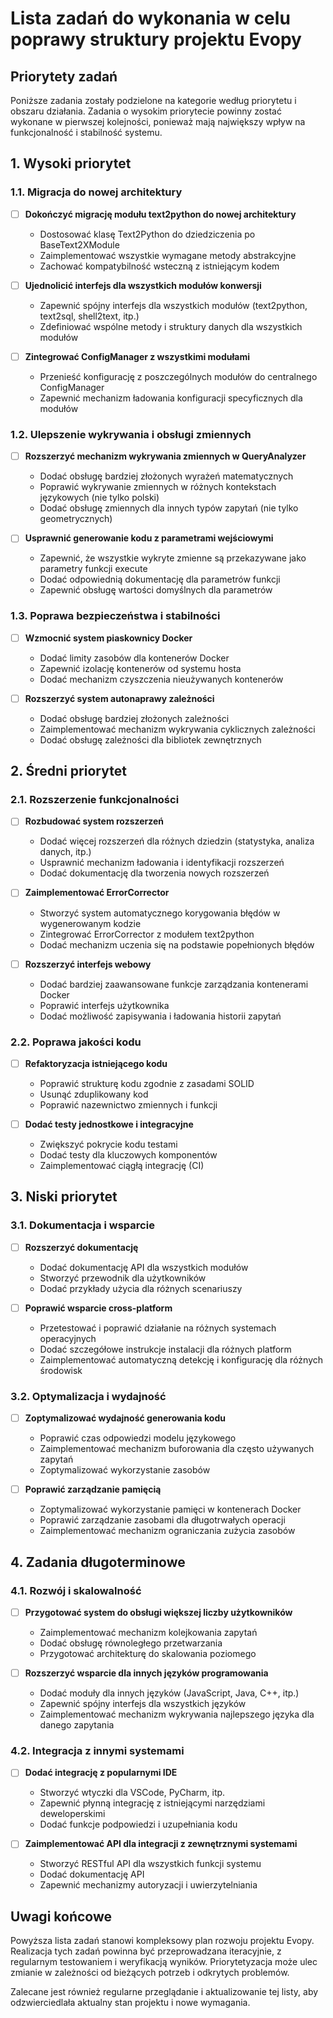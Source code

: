# Lista zadań do wykonania w celu poprawy struktury projektu Evopy

## Priorytety zadań

Poniższe zadania zostały podzielone na kategorie według priorytetu i obszaru działania. Zadania o wysokim priorytecie powinny zostać wykonane w pierwszej kolejności, ponieważ mają największy wpływ na funkcjonalność i stabilność systemu.

## 1. Wysoki priorytet

### 1.1. Migracja do nowej architektury

- [ ] **Dokończyć migrację modułu text2python do nowej architektury**
  - Dostosować klasę Text2Python do dziedziczenia po BaseText2XModule
  - Zaimplementować wszystkie wymagane metody abstrakcyjne
  - Zachować kompatybilność wsteczną z istniejącym kodem

- [ ] **Ujednolicić interfejs dla wszystkich modułów konwersji**
  - Zapewnić spójny interfejs dla wszystkich modułów (text2python, text2sql, shell2text, itp.)
  - Zdefiniować wspólne metody i struktury danych dla wszystkich modułów

- [ ] **Zintegrować ConfigManager z wszystkimi modułami**
  - Przenieść konfigurację z poszczególnych modułów do centralnego ConfigManager
  - Zapewnić mechanizm ładowania konfiguracji specyficznych dla modułów

### 1.2. Ulepszenie wykrywania i obsługi zmiennych

- [ ] **Rozszerzyć mechanizm wykrywania zmiennych w QueryAnalyzer**
  - Dodać obsługę bardziej złożonych wyrażeń matematycznych
  - Poprawić wykrywanie zmiennych w różnych kontekstach językowych (nie tylko polski)
  - Dodać obsługę zmiennych dla innych typów zapytań (nie tylko geometrycznych)

- [ ] **Usprawnić generowanie kodu z parametrami wejściowymi**
  - Zapewnić, że wszystkie wykryte zmienne są przekazywane jako parametry funkcji execute
  - Dodać odpowiednią dokumentację dla parametrów funkcji
  - Zapewnić obsługę wartości domyślnych dla parametrów

### 1.3. Poprawa bezpieczeństwa i stabilności

- [ ] **Wzmocnić system piaskownicy Docker**
  - Dodać limity zasobów dla kontenerów Docker
  - Zapewnić izolację kontenerów od systemu hosta
  - Dodać mechanizm czyszczenia nieużywanych kontenerów

- [ ] **Rozszerzyć system autonaprawy zależności**
  - Dodać obsługę bardziej złożonych zależności
  - Zaimplementować mechanizm wykrywania cyklicznych zależności
  - Dodać obsługę zależności dla bibliotek zewnętrznych

## 2. Średni priorytet

### 2.1. Rozszerzenie funkcjonalności

- [ ] **Rozbudować system rozszerzeń**
  - Dodać więcej rozszerzeń dla różnych dziedzin (statystyka, analiza danych, itp.)
  - Usprawnić mechanizm ładowania i identyfikacji rozszerzeń
  - Dodać dokumentację dla tworzenia nowych rozszerzeń

- [ ] **Zaimplementować ErrorCorrector**
  - Stworzyć system automatycznego korygowania błędów w wygenerowanym kodzie
  - Zintegrować ErrorCorrector z modułem text2python
  - Dodać mechanizm uczenia się na podstawie popełnionych błędów

- [ ] **Rozszerzyć interfejs webowy**
  - Dodać bardziej zaawansowane funkcje zarządzania kontenerami Docker
  - Poprawić interfejs użytkownika
  - Dodać możliwość zapisywania i ładowania historii zapytań

### 2.2. Poprawa jakości kodu

- [ ] **Refaktoryzacja istniejącego kodu**
  - Poprawić strukturę kodu zgodnie z zasadami SOLID
  - Usunąć zduplikowany kod
  - Poprawić nazewnictwo zmiennych i funkcji

- [ ] **Dodać testy jednostkowe i integracyjne**
  - Zwiększyć pokrycie kodu testami
  - Dodać testy dla kluczowych komponentów
  - Zaimplementować ciągłą integrację (CI)

## 3. Niski priorytet

### 3.1. Dokumentacja i wsparcie

- [ ] **Rozszerzyć dokumentację**
  - Dodać dokumentację API dla wszystkich modułów
  - Stworzyć przewodnik dla użytkowników
  - Dodać przykłady użycia dla różnych scenariuszy

- [ ] **Poprawić wsparcie cross-platform**
  - Przetestować i poprawić działanie na różnych systemach operacyjnych
  - Dodać szczegółowe instrukcje instalacji dla różnych platform
  - Zaimplementować automatyczną detekcję i konfigurację dla różnych środowisk

### 3.2. Optymalizacja i wydajność

- [ ] **Zoptymalizować wydajność generowania kodu**
  - Poprawić czas odpowiedzi modelu językowego
  - Zaimplementować mechanizm buforowania dla często używanych zapytań
  - Zoptymalizować wykorzystanie zasobów

- [ ] **Poprawić zarządzanie pamięcią**
  - Zoptymalizować wykorzystanie pamięci w kontenerach Docker
  - Poprawić zarządzanie zasobami dla długotrwałych operacji
  - Zaimplementować mechanizm ograniczania zużycia zasobów

## 4. Zadania długoterminowe

### 4.1. Rozwój i skalowalność

- [ ] **Przygotować system do obsługi większej liczby użytkowników**
  - Zaimplementować mechanizm kolejkowania zapytań
  - Dodać obsługę równoległego przetwarzania
  - Przygotować architekturę do skalowania poziomego

- [ ] **Rozszerzyć wsparcie dla innych języków programowania**
  - Dodać moduły dla innych języków (JavaScript, Java, C++, itp.)
  - Zapewnić spójny interfejs dla wszystkich języków
  - Zaimplementować mechanizm wykrywania najlepszego języka dla danego zapytania

### 4.2. Integracja z innymi systemami

- [ ] **Dodać integrację z popularnymi IDE**
  - Stworzyć wtyczki dla VSCode, PyCharm, itp.
  - Zapewnić płynną integrację z istniejącymi narzędziami deweloperskimi
  - Dodać funkcje podpowiedzi i uzupełniania kodu

- [ ] **Zaimplementować API dla integracji z zewnętrznymi systemami**
  - Stworzyć RESTful API dla wszystkich funkcji systemu
  - Dodać dokumentację API
  - Zapewnić mechanizmy autoryzacji i uwierzytelniania

## Uwagi końcowe

Powyższa lista zadań stanowi kompleksowy plan rozwoju projektu Evopy. Realizacja tych zadań powinna być przeprowadzana iteracyjnie, z regularnym testowaniem i weryfikacją wyników. Priorytetyzacja może ulec zmianie w zależności od bieżących potrzeb i odkrytych problemów.

Zalecane jest również regularne przeglądanie i aktualizowanie tej listy, aby odzwierciedlała aktualny stan projektu i nowe wymagania.
